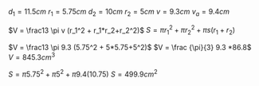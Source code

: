 $d_1 = 11.5 cm$
$r_1 = 5.75cm$
$d_2 = 10 cm$
$r_2 = 5cm$
$v = 9.3cm$
$v_a = 9.4 cm$

$V = \frac13 \pi v (r_1^2 + r_1*r_2+r_2^2)$
$S = \pi r_1^2 + \pi r_2 ^2 + \pi s (r_1 +r_2)$

$V = \frac13 \pi 9.3 (5.75^2 + 5*5.75+5^2)$
$V = \frac {\pi}{3} 9.3 *86.8$
$V = 845.3 cm^3$

$S = \pi 5.75^2 + \pi 5^2 + \pi 9.4(10.75)$
$S = 499.9 cm^2$


